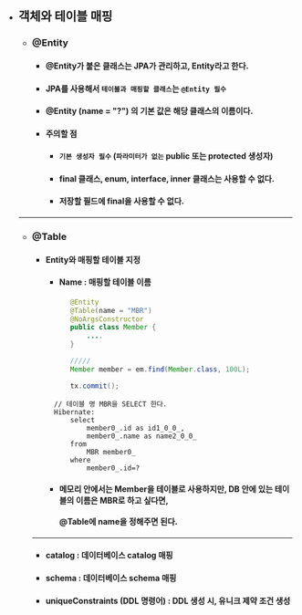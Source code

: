 - ## 객체와 테이블 매핑
  - ### @Entity
    - #### @Entity가 붙은 클래스는 JPA가 관리하고, Entity라고 한다.
    - #### JPA를 사용해서 `테이블과 매핑할 클래스`는 `@Entity 필수`
    - #### @Entity (name = "?") 의 기본 값은 해당 클래스의 이름이다.
    - #### 주의할 점
      - #### `기본 생성자 필수` (`파라미터가 없는` public 또는 protected 생성자)
      - #### final 클래스, enum, interface, inner 클래스는 사용할 수 없다.
      - #### 저장할 필드에 final을 사용할 수 없다.
  -------
  - ### @Table
    - #### Entity와 매핑할 테이블 지정
      - #### Name : 매핑할 테이블 이름
      ``` java
            @Entity
            @Table(name = "MBR")
            @NoArgsConstructor
            public class Member {
                ....
            }

            /////
            Member member = em.find(Member.class, 100L);

            tx.commit();
      ```
      ```
        // 테이블 명 MBR을 SELECT 한다.
        Hibernate: 
            select
                member0_.id as id1_0_0_,
                member0_.name as name2_0_0_ 
            from
                MBR member0_ 
            where
                member0_.id=?
      ```
      - #### 메모리 안에서는 Member을 테이블로 사용하지만, DB 안에 있는 테이블의 이름은 MBR로 하고 싶다면, <br><br> @Table에 name을 정해주면 된다.
    ------
      - #### catalog : 데이터베이스 catalog 매핑
      - #### schema : 데이터베이스 schema 매핑
      - #### uniqueConstraints (DDL 명령어) : DDL 생성 시, 유니크 제약 조건 생성
